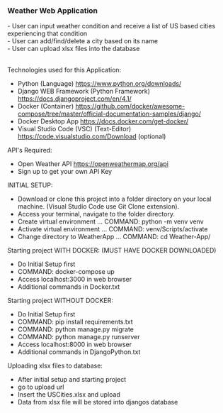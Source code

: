 <h3>Weather Web Application</h3>
- User can input weather condition and receive a list of US based cities experiencing that condition<br>
- User can add/find/delete a city based on its name<br>
- User can upload xlsx files into the database<br><br>

Technologies used for this Application:
- Python (Language) https://www.python.org/downloads/
- Django WEB Framework (Python Framework) https://docs.djangoproject.com/en/4.1/
- Docker (Container) https://github.com/docker/awesome-compose/tree/master/official-documentation-samples/django/
- Docker Desktop App https://docs.docker.com/get-docker/
- Visual Studio Code (VSC) (Text-Editor) https://code.visualstudio.com/Download (optional)

API's Required:
- Open Weather API https://openweathermap.org/api
- Sign up to get your own API Key

INITIAL SETUP:
- Download or clone this project into a folder directory on your local machine. (Visual Studio Code use Git Clone extension).
- Access your terminal, navigate to the folder directory.
- Create virtual environment  ...  COMMAND: python -m venv venv
- Activate virtual environment ... COMMAND: venv/Scripts/activate 
- Change directory to WeatherApp ... COMMAND: cd Weather-App/

Starting project WITH DOCKER: (MUST HAVE DOCKER DOWNLOADED)               
- Do Initial Setup first
- COMMAND: docker-compose up
- Access localhost:3000 in web browser
- Additional commands in Docker.txt

Starting project WITHOUT DOCKER:
- Do Initial Setup first
- COMMAND: pip install requirements.txt
- COMMAND: python manage.py migrate
- COMMAND: python manage.py runserver
- Access localhost:8000 in web browser
- Additional commands in DjangoPython.txt

Uploading xlsx files to database:
- After initial setup and starting project
- go to upload url
- Insert the USCities.xlsx and upload
- Data from xlsx file will be stored into djangos database
